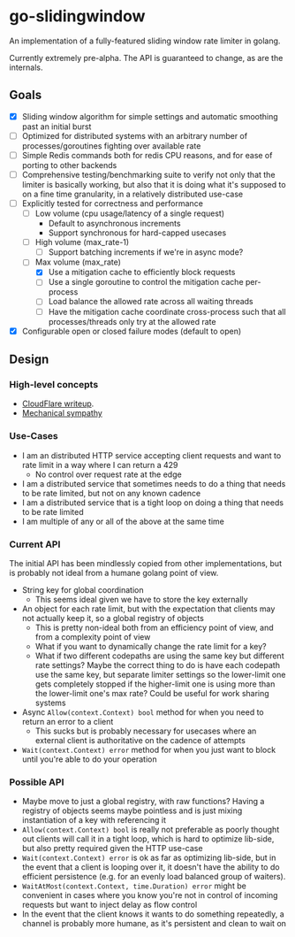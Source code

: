 # go-slidingwindow

An implementation of a fully-featured sliding window rate limiter in golang.

Currently extremely pre-alpha. The API is guaranteed to change, as are the internals.

## Goals

- [x] Sliding window algorithm for simple settings and automatic smoothing past an initial burst
- [ ] Optimized for distributed systems with an arbitrary number of processes/goroutines fighting over available rate
- [ ] Simple Redis commands both for redis CPU reasons, and for ease of porting to other backends
- [ ] Comprehensive testing/benchmarking suite to verify not only that the limiter is basically working, but also that it is doing what it's supposed to on a fine time granularity, in a relatively distributed use-case
- [ ] Explicitly tested for correctness and performance
  - [ ] Low volume (cpu usage/latency of a single request)
    - Default to asynchronous increments
    - Support synchronous for hard-capped usecases
  - [ ] High volume (max_rate-1)
    - [ ] Support batching increments if we're in async mode?
  - [ ] Max volume (max_rate)
    - [x] Use a mitigation cache to efficiently block requests
    - [ ] Use a single goroutine to control the mitigation cache per-process
    - [ ] Load balance the allowed rate across all waiting threads
    - [ ] Have the mitigation cache coordinate cross-process such that all processes/threads only try at the allowed rate
- [x] Configurable open or closed failure modes (default to open)

## Design

### High-level concepts

- [CloudFlare writeup](https://blog.cloudflare.com/counting-things-a-lot-of-different-things/).
- [Mechanical sympathy](https://martinfowler.com/articles/lmax.html?ref=wellarchitected#QueuesAndTheirLackOfMechanicalSympathy)

### Use-Cases

- I am an distributed HTTP service accepting client requests and want to rate limit in a way where I can return a 429
  - No control over request rate at the edge
- I am a distributed service that sometimes needs to do a thing that needs to be rate limited, but not on any known cadence
- I am a distributed service that is a tight loop on doing a thing that needs to be rate limited
- I am multiple of any or all of the above at the same time

### Current API

The initial API has been mindlessly copied from other implementations, but is probably not ideal from a humane golang point of view.

- String key for global coordination
  - This seems ideal given we have to store the key externally
- An object for each rate limit, but with the expectation that clients may not actually keep it, so a global registry of objects
  - This is pretty non-ideal both from an efficiency point of view, and from a complexity point of view
  - What if you want to dynamically change the rate limit for a key?
  - What if two different codepaths are using the same key but different rate settings? Maybe the correct thing to do is have each codepath use the same key, but separate limiter settings so the lower-limit one gets completely stopped if the higher-limit one is using more than the lower-limit one's max rate? Could be useful for work sharing systems
- Async `Allow(context.Context) bool` method for when you need to return an error to a client
  - This sucks but is probably necessary for usecases where an external client is authoritative on the cadence of attempts
- `Wait(context.Context) error` method for when you just want to block until you're able to do your operation

### Possible API

- Maybe move to just a global registry, with raw functions? Having a registry of objects seems maybe pointless and is just mixing instantiation of a key with referencing it
- `Allow(context.Context) bool` is really not preferable as poorly thought out clients will call it in a tight loop, which is hard to optimize lib-side, but also pretty required given the HTTP use-case
- `Wait(context.Context) error` is ok as far as optimizing lib-side, but in the event that a client is looping over it, it doesn't have the ability to do efficient persistence (e.g. for an evenly load balanced group of waiters).
- `WaitAtMost(context.Context, time.Duration) error` might be convenient in cases where you know you're not in control of incoming requests but want to inject delay as flow control
- In the event that the client knows it wants to do something repeatedly, a channel is probably more humane, as it's persistent and clean to wait on
